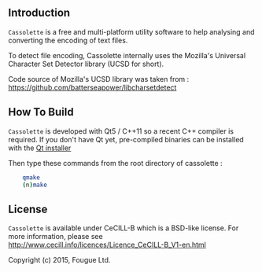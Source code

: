Introduction
------------

`Cassolette` is a free and multi-platform utility software to help analysing and converting the
encoding of text files.

To detect file encoding, Cassolette internally uses the Mozilla's Universal Character Set Detector
library (UCSD for short).

Code source of Mozilla's UCSD library was taken from :
  https://github.com/batterseapower/libcharsetdetect

How To Build
------------

`Cassolette` is developed with Qt5 / C++11 so a recent C++ compiler is required.
If you don't have Qt yet, pre-compiled binaries can be installed with the [Qt installer](https://www.qt.io/download-qt-installer)

Then type these commands from the root directory of cassolette :

```bash
    qmake
    (n)make
```

License
-------

`Cassolette` is available under CeCILL-B which is a BSD-like license. For more information, please
see http://www.cecill.info/licences/Licence_CeCILL-B_V1-en.html

Copyright (c) 2015, Fougue Ltd.
